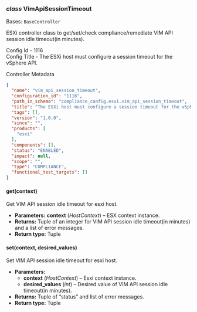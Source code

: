 ### *class* VimApiSessionTimeout

Bases: `BaseController`

ESXi controller class to get/set/check compliance/remediate VIM API session idle timeout(in minutes).

Config Id - 1116
<br/>
Config Title - The ESXi host must configure a session timeout for the vSphere API.
<br/>

Controller Metadata
```json
{
  "name": "vim_api_session_timeout",
  "configuration_id": "1116",
  "path_in_schema": "compliance_config.esxi.vim_api_session_timeout",
  "title": "The ESXi host must configure a session timeout for the vSphere API",
  "tags": [],
  "version": "1.0.0",
  "since": "",
  "products": [
    "esxi"
  ],
  "components": [],
  "status": "ENABLED",
  "impact": null,
  "scope": "",
  "type": "COMPLIANCE",
  "functional_test_targets": []
}
```

#### get(context)

Get VIM API session idle timeout for esxi host.

* **Parameters:**
  **context** (*HostContext*) – ESX context instance.
* **Returns:**
  Tuple of an integer for VIM API session idle timeout(in minutes) and a list of error messages.
* **Return type:**
  Tuple

#### set(context, desired_values)

Set VIM API session idle timeout for esxi host.

* **Parameters:**
  * **context** (*HostContext*) – Esxi context instance.
  * **desired_values** (*int*) – Desired value of VIM API session idle timeout(in minutes).
* **Returns:**
  Tuple of “status” and list of error messages.
* **Return type:**
  Tuple

